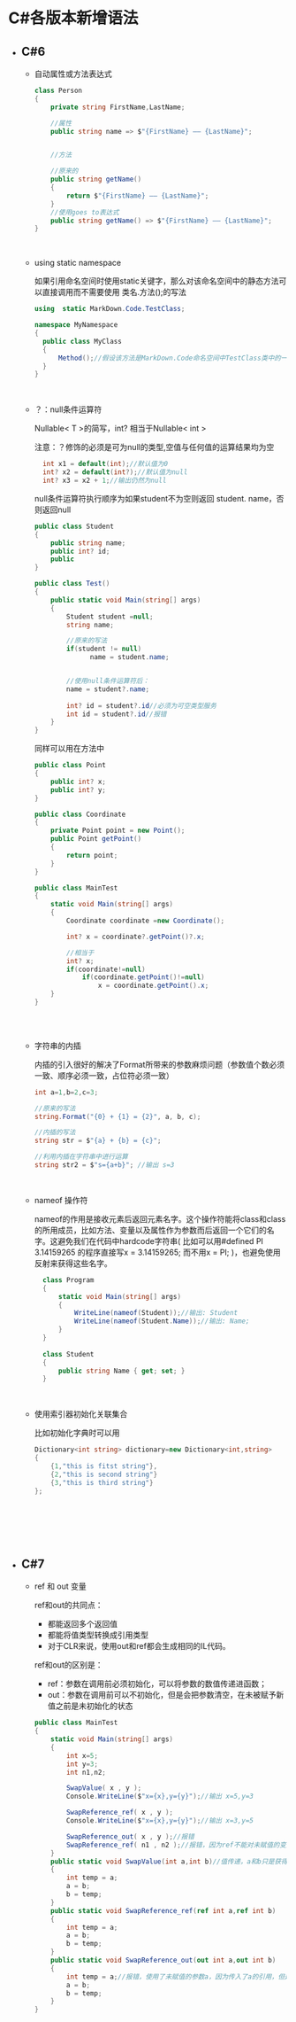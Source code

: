 # C#各版本新增语法

* ## C#6
     * 自动属性或方法表达式
     
        ```C#
        class Person
        {
            private string FirstName,LastName;

            //属性
            public string name => $"{FirstName} —— {LastName}";


            //方法

            //原来的
            public string getName()
            {
                return $"{FirstName} —— {LastName}";
            } 
            //使用goes to表达式
            public string getName() => $"{FirstName} —— {LastName}";
        }
        ```
    </br>

    * using  static namespace
    
      如果引用命名空间时使用static关键字，那么对该命名空间中的静态方法可以直接调用而不需要使用 类名.方法();的写法

      ```C#
      using  static MarkDown.Code.TestClass;

      namespace MyNamespace
      {
        public class MyClass
        {
            Method();//假设该方法是MarkDown.Code命名空间中TestClass类中的一个静态方法
        }   
      }
      ```
      </br>

    * ？：null条件运算符
        
        Nullable< T >的简写，int? 相当于Nullable< int >
        
        注意：？修饰的必须是可为null的类型,空值与任何值的运算结果均为空

      ```c#
        int x1 = default(int);//默认值为0
        int? x2 = default(int?);//默认值为null
        int? x3 = x2 + 1;//输出仍然为null
      ```  
      
        null条件运算符执行顺序为如果student不为空则返回 student. name，否则返回null

      ```c#
      public class Student
      {
          public string name;
          public int? id;
          public
      }

      public class Test()
      {
          public static void Main(string[] args)
          {
              Student student =null;
              string name;

              //原来的写法
              if(student != null)
                    name = student.name;


              //使用null条件运算符后：
              name = student?.name;       
              
              int? id = student?.id//必须为可空类型服务
              int id = student?.id//报错
          }
      }
      ```
      同样可以用在方法中
      ```C#
      public class Point
      {
          public int? x;
          public int? y;
      }

      public class Coordinate
      {
          private Point point = new Point();
          public Point getPoint()
          {
              return point;
          }
      }

      public class MainTest
      {
          static void Main(string[] args)
          {
              Coordinate coordinate =new Coordinate();

              int? x = coordinate?.getPoint()?.x;

              //相当于
              int? x;
              if(coordinate!=null)
                  if(coordinate.getPoint()!=null)
                      x = coordinate.getPoint().x;
          }
      }
 
      ```
    </br>
    
    * 字符串的内插
  
      内插的引入很好的解决了Format所带来的参数麻烦问题（参数值个数必须一致、顺序必须一致，占位符必须一致）
      ```c#
      int a=1,b=2,c=3;

      //原来的写法
      string.Format("{0} + {1} = {2}", a, b, c);

      //内插的写法
      string str = $"{a} + {b} = {c}";

      //利用内插在字符串中进行运算
      string str2 = $"s={a+b}"; //输出 s=3
      ```
    </br>
    
    * nameof 操作符
  
      nameof的作用是接收元素后返回元素名字。这个操作符能将class和class的所用成员，比如方法、变量以及属性作为参数而后返回一个它们的名字。这避免我们在代码中hardcode字符串( 比如可以用#defined PI 3.14159265 的程序直接写x = 3.14159265; 而不用x = PI; )，也避免使用反射来获得这些名字。

      ```c#
        class Program
        {
            static void Main(string[] args)
            {
                WriteLine(nameof(Student));//输出: Student
                WriteLine(nameof(Student.Name));//输出: Name;
            }
        }
        
        class Student
        {
            public string Name { get; set; }
        }
      ```
    </br>
    
    * 使用索引器初始化关联集合
      
      比如初始化字典时可以用

      ```c#
      Dictionary<int string> dictionary=new Dictionary<int,string>
      {
          {1,"this is fitst string"},
          {2,"this is second string"}
          {3,"this is third string"}
      };
      ```
    </br>
    </br>
    </br>
    </br>
* ## C#7
    * ref 和 out 变量
   
      ref和out的共同点：
        * 都能返回多个返回值
        * 都能将值类型转换成引用类型
        * 对于CLR来说，使用out和ref都会生成相同的IL代码。
  
      ref和out的区别是：
        * ref：参数在调用前必须初始化，可以将参数的数值传递进函数；
        * out：参数在调用前可以不初始化，但是会把参数清空，在未被赋予新值之前是未初始化的状态
      ```C#
      public class MainTest
      {
          static void Main(string[] args)
          {
              int x=5;
              int y=3;
              int n1,n2;

              SwapValue( x , y );
              Console.WriteLine($"x={x},y={y}");//输出 x=5,y=3

              SwapReference_ref( x , y );
              Console.WriteLine($"x={x},y={y}");//输出 x=3,y=5

              SwapReference_out( x , y );//报错
              SwapReference_ref( n1 , n2 );//报错，因为ref不能对未赋值的变量进行操作
          }
          public static void SwapValue(int a,int b)//值传递，a和b只是获得了x，y的值，并没有获得x，y的地址
          {
              int temp = a;
              a = b;
              b = temp;
          }
          public static void SwapReference_ref(ref int a,ref int b)
          {
              int temp = a;
              a = b;
              b = temp;
          }
          public static void SwapReference_out(out int a,out int b)
          {
              int temp = a;//报错，使用了未赋值的参数a，因为传入了a的引用，但是引用被out清空了
              a = b;
              b = temp;
          }
      }
      ```